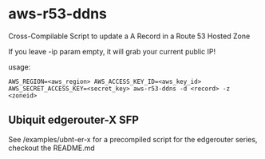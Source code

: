# aws-r53-ddns

Cross-Compilable Script to update a A Record in a Route 53 Hosted Zone

If you leave -ip param empty, it will grab your current public IP!

usage:

```shell
AWS_REGION=<aws_region> AWS_ACCESS_KEY_ID=<aws_key_id> AWS_SECRET_ACCESS_KEY=<secret_key> aws-r53-ddns -d <record> -z <zoneid>
```

## Ubiquit edgerouter-X SFP

See /examples/ubnt-er-x for a precompiled script for the edgerouter series, checkout the README.md
